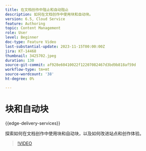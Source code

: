 ```yaml
---
title: 在文档创作中阻止和自动阻止
description: 如何在文档创作中使用块和自动块。
version: 6.5, Cloud Service
feature: Authoring
topic: Content Management
role: User
level: Beginner
doc-type: Feature Video
last-substantial-update: 2023-11-15T00:00:00Z
jira: KT-14468
thumbnail: 3425702.jpeg
duration: 130
source-git-commit: af928e60410022f12207082467d3bd9b818af59d
workflow-type: tm+mt
source-wordcount: '38'
ht-degree: 0%

---
```



# 块和自动块

{{edge-delivery-services}}

探索如何在文档创作中使用块和自动块，以及如何改进站点和创作体验。

>[!VIDEO](https://video.tv.adobe.com/v/3425703/?learn=on)
